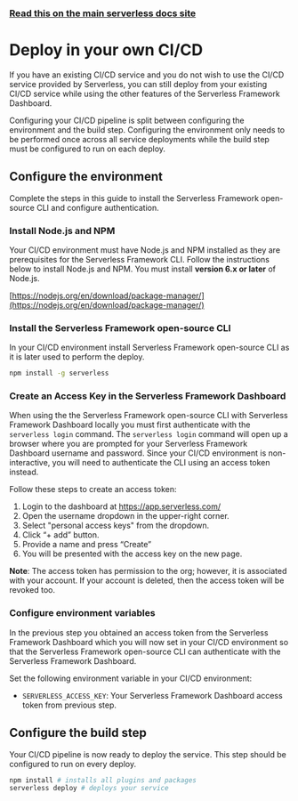 <!--
title: Serverless Dashboard - Running in your own CI/CD
description: Learn how to deploy your Serverless Framework services using your own CI/CD service while leveraging Serverless Framework Dashboard features.
short_title: Deploy in your own CI/CD
keywords:
  [
    'Serverless Framework',
    'CI/CD',
    'Custom CI/CD',
    'Deployment',
    'Serverless Dashboard',
    'Node.js',
    'NPM',
    'Authentication',
  ]
-->

<!-- DOCS-SITE-LINK:START automatically generated  -->

### [Read this on the main serverless docs site](https://serverless.com/framework/docs/guides/cicd/running-in-your-own-cicd/)

<!-- DOCS-SITE-LINK:END -->

# Deploy in your own CI/CD

If you have an existing CI/CD service and you do not wish to use the CI/CD service provided by Serverless, you can still deploy from your existing CI/CD service while using the other features of the Serverless Framework Dashboard.

Configuring your CI/CD pipeline is split between configuring the environment and the build step. Configuring the environment only needs to be performed once across all service deployments while the build step must be configured to run on each deploy.

## Configure the environment

Complete the steps in this guide to install the Serverless Framework open-source CLI and configure authentication.

### Install Node.js and NPM

Your CI/CD environment must have Node.js and NPM installed as they are prerequisites for the Serverless Framework CLI. Follow the instructions below to install Node.js and NPM. You must install **version 6.x or later** of Node.js.

[https://nodejs.org/en/download/package-manager/](https://nodejs.org/en/download/package-manager/)

### Install the Serverless Framework open-source CLI

In your CI/CD environment install Serverless Framework open-source CLI as it is later used to perform the deploy.

```sh
npm install -g serverless
```

### Create an Access Key in the Serverless Framework Dashboard

When using the the Serverless Framework open-source CLI with Serverless Framework Dashboard locally you must first authenticate with the `serverless login` command. The `serverless login` command will open up a browser where you are prompted for your Serverless Framework Dashboard username and password. Since your CI/CD environment is non-interactive, you will need to authenticate the CLI using an access token instead.

Follow these steps to create an access token:

1. Login to the dashboard at https://app.serverless.com/
2. Open the username dropdown in the upper-right corner.
3. Select "personal access keys" from the dropdown.
4. Click “+ add” button.
5. Provide a name and press “Create”
6. You will be presented with the access key on the new page.

**Note**: The access token has permission to the org; however, it is associated with your account. If your account is deleted, then the access token will be revoked too.

### Configure environment variables

In the previous step you obtained an access token from the Serverless Framework Dashboard which you will now set in your CI/CD environment so that the Serverless Framework open-source CLI can authenticate with the Serverless Framework Dashboard.

Set the following environment variable in your CI/CD environment:

- `SERVERLESS_ACCESS_KEY`: Your Serverless Framework Dashboard access token from previous step.

## Configure the build step

Your CI/CD pipeline is now ready to deploy the service. This step should be configured to run on every deploy.

```sh
npm install # installs all plugins and packages
serverless deploy # deploys your service
```
